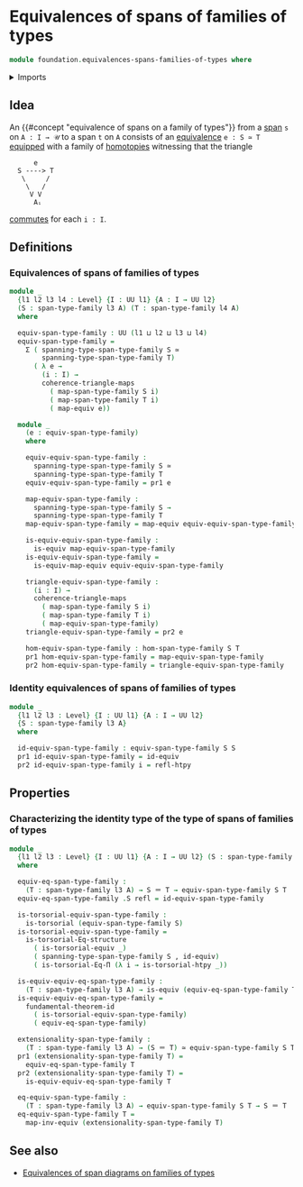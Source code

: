 # Equivalences of spans of families of types

```agda
module foundation.equivalences-spans-families-of-types where
```

<details><summary>Imports</summary>

```agda
open import foundation.dependent-pair-types
open import foundation.equality-dependent-function-types
open import foundation.fundamental-theorem-of-identity-types
open import foundation.homotopies
open import foundation.homotopy-induction
open import foundation.identity-types
open import foundation.morphisms-spans-families-of-types
open import foundation.spans-families-of-types
open import foundation.structure-identity-principle
open import foundation.univalence
open import foundation.universe-levels

open import foundation-core.commuting-triangles-of-maps
open import foundation-core.equivalences
open import foundation-core.torsorial-type-families
```

</details>

## Idea

An {{#concept "equivalence of spans on a family of types"}} from a
[span](foundation.spans-families-of-types.md) `s` on `A : I → 𝒰` to a span `t`
on `A` consists of an [equivalence](foundation-core.equivalences.md) `e : S ≃ T`
[equipped](foundation.structure.md) with a family of
[homotopies](foundation-core.homotopies.md) witnessing that the triangle

```text
      e
  S ----> T
   \     /
    \   /
     V V
      Aᵢ
```

[commutes](foundation.commuting-triangles-of-maps.md) for each `i : I`.

## Definitions

### Equivalences of spans of families of types

```agda
module _
  {l1 l2 l3 l4 : Level} {I : UU l1} {A : I → UU l2}
  (S : span-type-family l3 A) (T : span-type-family l4 A)
  where

  equiv-span-type-family : UU (l1 ⊔ l2 ⊔ l3 ⊔ l4)
  equiv-span-type-family =
    Σ ( spanning-type-span-type-family S ≃
        spanning-type-span-type-family T)
      ( λ e →
        (i : I) →
        coherence-triangle-maps
          ( map-span-type-family S i)
          ( map-span-type-family T i)
          ( map-equiv e))

  module _
    (e : equiv-span-type-family)
    where

    equiv-equiv-span-type-family :
      spanning-type-span-type-family S ≃
      spanning-type-span-type-family T
    equiv-equiv-span-type-family = pr1 e

    map-equiv-span-type-family :
      spanning-type-span-type-family S →
      spanning-type-span-type-family T
    map-equiv-span-type-family = map-equiv equiv-equiv-span-type-family

    is-equiv-equiv-span-type-family :
      is-equiv map-equiv-span-type-family
    is-equiv-equiv-span-type-family =
      is-equiv-map-equiv equiv-equiv-span-type-family

    triangle-equiv-span-type-family :
      (i : I) →
      coherence-triangle-maps
        ( map-span-type-family S i)
        ( map-span-type-family T i)
        ( map-equiv-span-type-family)
    triangle-equiv-span-type-family = pr2 e

    hom-equiv-span-type-family : hom-span-type-family S T
    pr1 hom-equiv-span-type-family = map-equiv-span-type-family
    pr2 hom-equiv-span-type-family = triangle-equiv-span-type-family
```

### Identity equivalences of spans of families of types

```agda
module _
  {l1 l2 l3 : Level} {I : UU l1} {A : I → UU l2}
  {S : span-type-family l3 A}
  where

  id-equiv-span-type-family : equiv-span-type-family S S
  pr1 id-equiv-span-type-family = id-equiv
  pr2 id-equiv-span-type-family i = refl-htpy
```

## Properties

### Characterizing the identity type of the type of spans of families of types

```agda
module _
  {l1 l2 l3 : Level} {I : UU l1} {A : I → UU l2} (S : span-type-family l3 A)
  where

  equiv-eq-span-type-family :
    (T : span-type-family l3 A) → S ＝ T → equiv-span-type-family S T
  equiv-eq-span-type-family .S refl = id-equiv-span-type-family

  is-torsorial-equiv-span-type-family :
    is-torsorial (equiv-span-type-family S)
  is-torsorial-equiv-span-type-family =
    is-torsorial-Eq-structure
      ( is-torsorial-equiv _)
      ( spanning-type-span-type-family S , id-equiv)
      ( is-torsorial-Eq-Π (λ i → is-torsorial-htpy _))

  is-equiv-equiv-eq-span-type-family :
    (T : span-type-family l3 A) → is-equiv (equiv-eq-span-type-family T)
  is-equiv-equiv-eq-span-type-family =
    fundamental-theorem-id
      ( is-torsorial-equiv-span-type-family)
      ( equiv-eq-span-type-family)

  extensionality-span-type-family :
    (T : span-type-family l3 A) → (S ＝ T) ≃ equiv-span-type-family S T
  pr1 (extensionality-span-type-family T) =
    equiv-eq-span-type-family T
  pr2 (extensionality-span-type-family T) =
    is-equiv-equiv-eq-span-type-family T

  eq-equiv-span-type-family :
    (T : span-type-family l3 A) → equiv-span-type-family S T → S ＝ T
  eq-equiv-span-type-family T =
    map-inv-equiv (extensionality-span-type-family T)
```

## See also

- [Equivalences of span diagrams on families of types](foundation.equivalences-span-diagrams-families-of-types.md)
